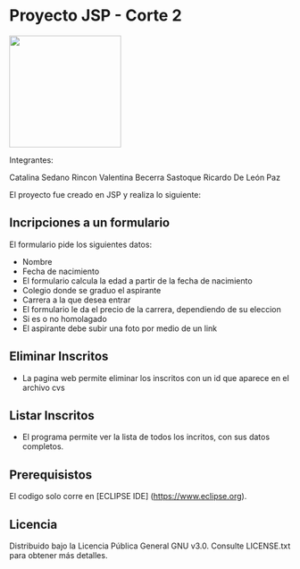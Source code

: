 

# Proyecto JSP - Corte 2

<img src="https://artemisa.unbosque.edu.co/assets/ejemplos/img/logo_blanco.png" width="200"> 

Integrantes:

Catalina Sedano Rincon
Valentina Becerra Sastoque
Ricardo De León Paz

 El proyecto fue creado en JSP y realiza lo siguiente:
 
 ## Incripciones a un formulario
 El formulario pide los siguientes datos:
 - Nombre
 - Fecha de nacimiento 
 - El formulario calcula la edad a partir de la fecha de nacimiento
 - Colegio donde se graduo el aspirante
 - Carrera a la que desea entrar 
 - El formulario le da el precio de la carrera, dependiendo de su eleccion
 - Si es o no homolagado
 - El aspirante debe subir una foto por medio de un link

 ## Eliminar Inscritos
 - La pagina web permite eliminar los inscritos con un id que aparece en el archivo cvs
 
 ## Listar Inscritos
 - El programa permite ver la lista de todos los incritos, con sus datos completos.
 
## Prerequisistos
El codigo solo corre en [ECLIPSE IDE] (https://www.eclipse.org).

## Licencia
Distribuido bajo la Licencia Pública General GNU v3.0. Consulte LICENSE.txt para obtener más detalles.
      
 

